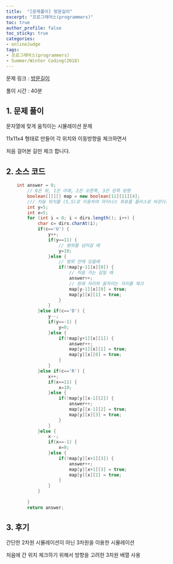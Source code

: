 ```yaml
---
title:  "[문제풀이] 방문길이"
excerpt: "프로그래머스(programmers)"
toc: true
author_profile: false
toc_sticky: true
categories:
- onlineJudge
tags:
- 프로그래머스(programmers)
- Summer/Winter Coding(2018)
---
```


문제 링크 : [방문길이](https://programmers.co.kr/learn/courses/30/lessons/49994)

풀이 시간 : 40분


## 1. 문제 풀이

문자열에 맞게 움직이는 시뮬레이션 문제

11x11x4 형태로 만들어 각 위치와 이동방향을 체크하면서

처음 걸어본 길만 체크 합니다.


## 2. 소스 코드

```java
    int answer = 0;
		// 0은 위, 1은 아래, 2은 오른쪽, 3은 왼쪽 방향
		boolean[][][] map = new boolean[11][11][4];
		/// 처음 위치를 (5,5)로 이동하여 마이너스 좌표를 플러스로 바꾼다.
		int y=5;
        int x=5;
        for (int i = 0; i < dirs.length(); i++) {
			char c= dirs.charAt(i);
			if(c=='U') {
				y++;
				if(y==11) {
					// 범위를 넘어갈 때
					y=10;
				}else {
					// 범위 안에 있을때
					if(!map[y-1][x][0]) {
						// 처음 가는 길일 때
						answer++;
						// 원래 자리와 움직이는 자리를 체크
						map[y-1][x][0] = true;
						map[y][x][1] = true;
					}
				}
			}else if(c=='D') {
				y--;
				if(y==-1) {
					y=0;
				}else {
					if(!map[y+1][x][1]) {
						answer++;
						map[y+1][x][1] = true;
						map[y][x][0] = true;
					}
				}
			}else if(c=='R') {
				x++;
				if(x==11) {
					x=10;
				}else {
					if(!map[y][x-1][2]) {
						answer++;
						map[y][x-1][2] = true;
						map[y][x][3] = true;
					}
				}
			}else {
				x--;
				if(x==-1) {
					x=0;
				}else {
					if(!map[y][x+1][3]) {
						answer++;
						map[y][x+1][3] = true;
						map[y][x][2] = true;
					}
				}
			}
			
		}
        return answer;
```

## 3. 후기

간단한 2차원 시뮬레이션이 아닌 3차원을 이용한 시뮬레이션

처음에 간 위치 체크하기 위해서 방향을 고려한 3차원 배열 사용